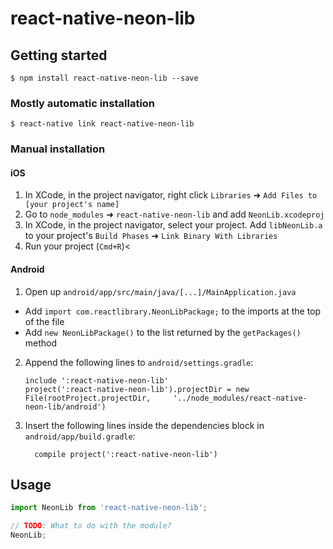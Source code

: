 # react-native-neon-lib

## Getting started

`$ npm install react-native-neon-lib --save`

### Mostly automatic installation

`$ react-native link react-native-neon-lib`

### Manual installation


#### iOS

1. In XCode, in the project navigator, right click `Libraries` ➜ `Add Files to [your project's name]`
2. Go to `node_modules` ➜ `react-native-neon-lib` and add `NeonLib.xcodeproj`
3. In XCode, in the project navigator, select your project. Add `libNeonLib.a` to your project's `Build Phases` ➜ `Link Binary With Libraries`
4. Run your project (`Cmd+R`)<

#### Android

1. Open up `android/app/src/main/java/[...]/MainApplication.java`
  - Add `import com.reactlibrary.NeonLibPackage;` to the imports at the top of the file
  - Add `new NeonLibPackage()` to the list returned by the `getPackages()` method
2. Append the following lines to `android/settings.gradle`:
  	```
  	include ':react-native-neon-lib'
  	project(':react-native-neon-lib').projectDir = new File(rootProject.projectDir, 	'../node_modules/react-native-neon-lib/android')
  	```
3. Insert the following lines inside the dependencies block in `android/app/build.gradle`:
  	```
      compile project(':react-native-neon-lib')
  	```


## Usage
```javascript
import NeonLib from 'react-native-neon-lib';

// TODO: What to do with the module?
NeonLib;
```
